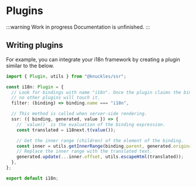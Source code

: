 # Plugins

:::warning Work in progress
Documentation is unfinished.
:::

## Writing plugins

For example, you can integrate your i18n framework by creating a plugin similar to the below.

```ts
import { Plugin, utils } from "@knuckles/ssr";

const i18n: Plugin = {
  // Look for bindings with name "i18n". Once the plugin claims the bindings,
  // no other plugins will touch it.
  filter: (binding) => binding.name === "i18n",

  // This method is called when server-side rendering.
  ssr: ({ binding, generated, value }) => {
    // `value()` is the evaluation of the binding expression.
    const translated = i18next.t(value());

    // Get the inner range (children) of the element of the binding.
    const inner = utils.getInnerRange(binding.parent, generated.original);
    // Replace the inner range with the translated text.
    generated.update(...inner.offset, utils.escapeHtml(translated));
  },
};

export default i18n;
```
